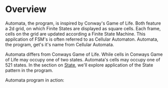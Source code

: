 # Overview

Automata, the program, is inspired by Conway's Game of Life. Both feature a 2d grid, on which Finite States are displayed as square cells. Each frame, cells on the grid are updated according a Finite State Machine. This appilcation of FSM's is often referred to as Cellular Automaton. Automata, the program, get's it's name from Cellular Automata.

Automata differs from Conways Game of Life. While cells in Conways Game of Life may occupy one of two states. Automata's cells may occupy one of 521 states. In the section on [State](#state), we'll explore application of the State pattern in the program.

Automata program in action:

<script src="https://asciinema.org/a/xlJ1V1STsW7k3VMDQwX0zj10C.js" id="asciicast-xlJ1V1STsW7k3VMDQwX0zj10C" async></script>
